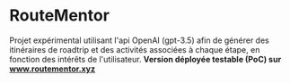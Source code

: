 # RouteMentor

Projet expérimental utilisant l'api OpenAI (gpt-3.5) afin de générer des itinéraires de roadtrip et des activités associées à chaque étape, en fonction des intérêts de l'utilisateur.
**Version déployée testable (PoC) sur www.routementor.xyz**